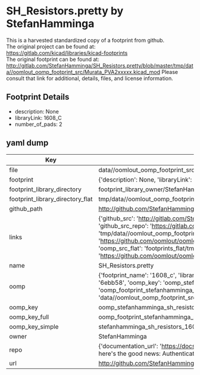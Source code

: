 # SH_Resistors.pretty by StefanHamminga  
This is a harvested standardized copy of a footprint from github.  
The original project can be found at:  
https://gitlab.com/kicad/libraries/kicad-footprints  
The original footprint can be found at:
http://gitlab.com/StefanHamminga/SH_Resistors.pretty/blob/master/tmp/data//oomlout_oomp_footprint_src/Murata_PVA2xxxxx.kicad_mod
Please consult that link for additional, details, files, and license information.  
## Footprint Details
* description: None  
* libraryLink: 1608_C  
* number_of_pads: 2  
## yaml dump  
| Key | Value |  
| --- | --- |  
| file | data//oomlout_oomp_footprint_src/SH_Resistors.pretty/1608_C.kicad_mod |  
| footprint | {'description': None, 'libraryLink': '1608_C', 'number_of_pads': 2} |  
| footprint_library_directory | footprint_library_owner/StefanHamminga_SH_Resistors.pretty |  
| footprint_library_directory_flat | tmp/data//oomlout_oomp_footprint_src/footprints_flat/stefanhamminga_sh_resistors_1608_c/working |  
| github_path | http://github.com/StefanHamminga/SH_Resistors.pretty/blob/master/tmp/data//oomlout_oomp_footprint_src/1608_C.kicad_mod |  
| links | {'github_src': 'http://gitlab.com/StefanHamminga/SH_Resistors.pretty/blob/master/tmp/data//oomlout_oomp_footprint_src/Murata_PVA2xxxxx.kicad_mod', 'github_src_repo': 'https://gitlab.com/kicad/libraries/kicad-footprints', 'oomp_bot': 'tmp/data//oomlout_oomp_footprint_src/footprints/stefanhamminga_sh_resistors_1608_c/working', 'oomp_bot_github': 'https://github.com/oomlout/oomlout_oomp_footprint_bot/tree/main/tmp/data//oomlout_oomp_footprint_src/footprints/stefanhamminga_sh_resistors_1608_c/working', 'oomp_src_flat': 'footprints_flat/tmp/data//oomlout_oomp_footprint_src/footprints_flat/stefanhamminga_sh_resistors_1608_c/working', 'oomp_src_flat_github': 'https://github.com/oomlout/oomlout_oomp_footprint_src/tree/main/tmp/data//oomlout_oomp_footprint_src/footprints_flat/stefanhamminga_sh_resistors_1608_c/working'} |  
| name | SH_Resistors.pretty |  
| oomp | {'footprint_name': '1608_c', 'library_name': 'sh_resistors', 'md5': '6ebb58c2e4e923561e7863a614727d42', 'md5_10': '6ebb58c2e4', 'md5_5': '6ebb5', 'md5_6': '6ebb58', 'oomp_key': 'oomp_stefanhamminga_sh_resistors_1608_c', 'oomp_key_extra': 'oomp_footprint_stefanhamminga_sh_resistors_1608_c', 'oomp_key_full': 'oomp_footprint_stefanhamminga_sh_resistors_1608_c_6ebb58', 'oomp_key_simple': 'stefanhamminga_sh_resistors_1608_c', 'original_filename': 'data//oomlout_oomp_footprint_src/SH_Resistors.pretty/1608_C.kicad_mod', 'owner_name': 'stefanhamminga'} |  
| oomp_key | oomp_stefanhamminga_sh_resistors_1608_c |  
| oomp_key_full | oomp_footprint_stefanhamminga_sh_resistors_1608_c |  
| oomp_key_simple | stefanhamminga_sh_resistors_1608_c |  
| owner | StefanHamminga |  
| repo | {'documentation_url': 'https://docs.github.com/rest/overview/resources-in-the-rest-api#rate-limiting', 'message': "API rate limit exceeded for 84.66.142.224. (But here's the good news: Authenticated requests get a higher rate limit. Check out the documentation for more details.)"} |  
| url | http://github.com/StefanHamminga/SH_Resistors.pretty |  

